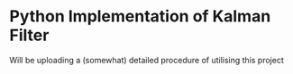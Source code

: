 # Python Implementation of Kalman Filter

Will be uploading a (somewhat) detailed procedure of utilising this project
